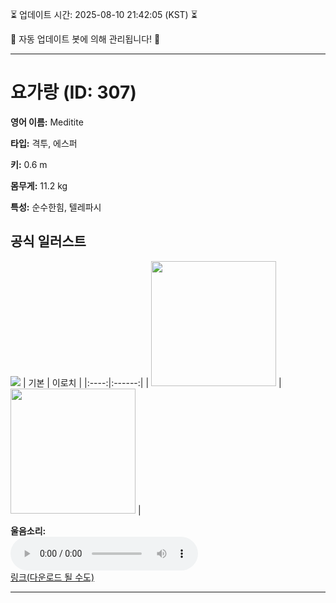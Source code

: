 
⏳ 업데이트 시간: 2025-08-10 21:42:05 (KST) ⏳

🤖 자동 업데이트 봇에 의해 관리됩니다! 🤖

---

# 요가랑 (ID: 307)
**영어 이름:** Meditite

**타입:** 격투, 에스퍼

**키:** 0.6 m

**몸무게:** 11.2 kg

**특성:** 순수한힘, 텔레파시

## 공식 일러스트
![](https://raw.githubusercontent.com/PokeAPI/sprites/master/sprites/pokemon/other/official-artwork/307.png)
| 기본 | 이로치 |
|:----:|:------:|
| <img src="http://play.pokemonshowdown.com/sprites/ani/meditite.gif" width="200"> | <img src="http://play.pokemonshowdown.com/sprites/ani-shiny/meditite.gif" width="200"> |

**울음소리:**<br><audio controls src="https://raw.githubusercontent.com/PokeAPI/cries/main/cries/pokemon/latest/307.ogg"></audio><br> [링크(다운로드 될 수도)](https://raw.githubusercontent.com/PokeAPI/cries/main/cries/pokemon/latest/307.ogg)


---
